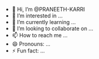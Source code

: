 - 👋 Hi, I’m @PRANEETH-KARRI
- 👀 I’m interested in ...
- 🌱 I’m currently learning ...
- 💞️ I’m looking to collaborate on ...
- 📫 How to reach me ...
- 😄 Pronouns: ...
- ⚡ Fun fact: ...

<!---
PRANEETH-KARRI/PRANEETH-KARRI is a ✨ special ✨ repository because its `README.md` (this file) appears on your GitHub profile.
You can click the Preview link to take a look at your changes.
--->
